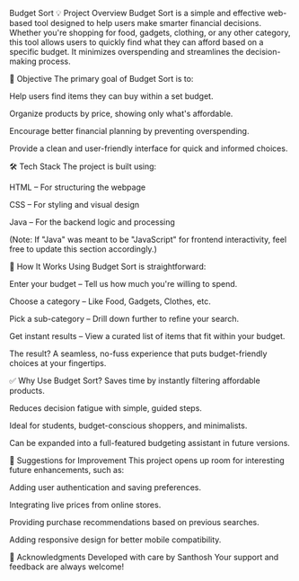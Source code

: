 Budget Sort
💡 Project Overview
Budget Sort is a simple and effective web-based tool designed to help users make smarter financial decisions. Whether you're shopping for food, gadgets, clothing, or any other category, this tool allows users to quickly find what they can afford based on a specific budget. It minimizes overspending and streamlines the decision-making process.

🎯 Objective
The primary goal of Budget Sort is to:

Help users find items they can buy within a set budget.

Organize products by price, showing only what's affordable.

Encourage better financial planning by preventing overspending.

Provide a clean and user-friendly interface for quick and informed choices.

🛠️ Tech Stack
The project is built using:

HTML – For structuring the webpage

CSS – For styling and visual design

Java – For the backend logic and processing

(Note: If "Java" was meant to be "JavaScript" for frontend interactivity, feel free to update this section accordingly.)

🚀 How It Works
Using Budget Sort is straightforward:

Enter your budget – Tell us how much you're willing to spend.

Choose a category – Like Food, Gadgets, Clothes, etc.

Pick a sub-category – Drill down further to refine your search.

Get instant results – View a curated list of items that fit within your budget.

The result? A seamless, no-fuss experience that puts budget-friendly choices at your fingertips.

✅ Why Use Budget Sort?
Saves time by instantly filtering affordable products.

Reduces decision fatigue with simple, guided steps.

Ideal for students, budget-conscious shoppers, and minimalists.

Can be expanded into a full-featured budgeting assistant in future versions.

📌 Suggestions for Improvement
This project opens up room for interesting future enhancements, such as:

Adding user authentication and saving preferences.

Integrating live prices from online stores.

Providing purchase recommendations based on previous searches.

Adding responsive design for better mobile compatibility.

🙌 Acknowledgments
Developed with care by Santhosh 
Your support and feedback are always welcome!
